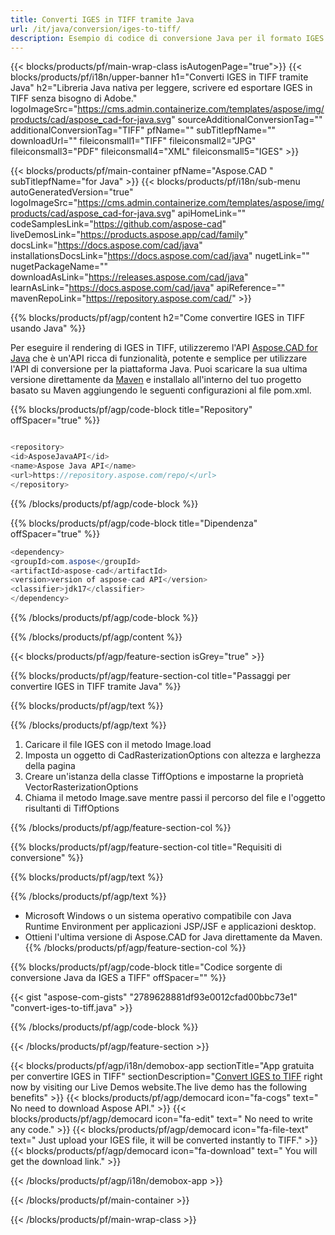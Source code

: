 ```yaml
---
title: Converti IGES in TIFF tramite Java 
url: /it/java/conversion/iges-to-tiff/ 
description: Esempio di codice di conversione Java per il formato IGES in file TIFF. Utilizzare questo codice di esempio per convertire IGES in TIFF all'interno di qualsiasi applicazione basata su Java Web o Desktop.
---
```


{{< blocks/products/pf/main-wrap-class isAutogenPage="true">}}
{{< blocks/products/pf/i18n/upper-banner h1="Converti IGES in TIFF tramite Java" h2="Libreria Java nativa per leggere, scrivere ed esportare IGES in TIFF senza bisogno di Adobe." logoImageSrc="https://cms.admin.containerize.com/templates/aspose/img/products/cad/aspose_cad-for-java.svg" sourceAdditionalConversionTag="" additionalConversionTag="TIFF" pfName="" subTitlepfName="" downloadUrl="" fileiconsmall1="TIFF" fileiconsmall2="JPG" fileiconsmall3="PDF" fileiconsmall4="XML" fileiconsmall5="IGES" >}}

{{< blocks/products/pf/main-container pfName="Aspose.CAD " subTitlepfName="for Java" >}}
{{< blocks/products/pf/i18n/sub-menu autoGeneratedVersion="true" logoImageSrc="https://cms.admin.containerize.com/templates/aspose/img/products/cad/aspose_cad-for-java.svg" apiHomeLink="" codeSamplesLink="https://github.com/aspose-cad" liveDemosLink="https://products.aspose.app/cad/family" docsLink="https://docs.aspose.com/cad/java" installationsDocsLink="https://docs.aspose.com/cad/java" nugetLink="" nugetPackageName="" downloadAsLink="https://releases.aspose.com/cad/java" learnAsLink="https://docs.aspose.com/cad/java" apiReference="" mavenRepoLink="https://repository.aspose.com/cad/" >}}

{{% blocks/products/pf/agp/content h2="Come convertire IGES in TIFF usando Java" %}}

Per eseguire il rendering di IGES in TIFF, utilizzeremo l'API <a href=https://products.aspose.com/cad/java>Aspose.CAD for Java</a> che è un'API ricca di funzionalità, potente e semplice per utilizzare l'API di conversione per la piattaforma Java. Puoi scaricare la sua ultima versione direttamente da <a href=https://repository.aspose.com/cad/>Maven</a> e installalo all'interno del tuo progetto basato su Maven aggiungendo le seguenti configurazioni al file pom.xml.

{{% blocks/products/pf/agp/code-block title="Repository" offSpacer="true" %}}

```cs

<repository>
<id>AsposeJavaAPI</id>
<name>Aspose Java API</name>
<url>https://repository.aspose.com/repo/</url>
</repository>

```

{{% /blocks/products/pf/agp/code-block %}}

{{% blocks/products/pf/agp/code-block title="Dipendenza" offSpacer="true" %}}

```cs
<dependency>
<groupId>com.aspose</groupId>
<artifactId>aspose-cad</artifactId>
<version>version of aspose-cad API</version>
<classifier>jdk17</classifier>
</dependency>

```

{{% /blocks/products/pf/agp/code-block %}}

{{% /blocks/products/pf/agp/content %}}

{{< blocks/products/pf/agp/feature-section isGrey="true" >}}

{{% blocks/products/pf/agp/feature-section-col title="Passaggi per convertire IGES in TIFF tramite Java" %}}

{{% blocks/products/pf/agp/text %}}

{{% /blocks/products/pf/agp/text %}}

1. Caricare il file IGES con il metodo Image.load
1. Imposta un oggetto di CadRasterizationOptions con altezza e larghezza della pagina
1. Creare un'istanza della classe TiffOptions e impostarne la proprietà VectorRasterizationOptions
1. Chiama il metodo Image.save mentre passi il percorso del file e l'oggetto risultanti di TiffOptions

{{% /blocks/products/pf/agp/feature-section-col %}}

{{% blocks/products/pf/agp/feature-section-col title="Requisiti di conversione" %}}

{{% blocks/products/pf/agp/text %}}

{{% /blocks/products/pf/agp/text %}}
- Microsoft Windows o un sistema operativo compatibile con Java Runtime Environment per applicazioni JSP/JSF e applicazioni desktop.
- Ottieni l'ultima versione di Aspose.CAD for Java direttamente da Maven.
{{% /blocks/products/pf/agp/feature-section-col %}}

{{% blocks/products/pf/agp/code-block title="Codice sorgente di conversione Java da IGES a TIFF" offSpacer="" %}}

{{< gist "aspose-com-gists" "2789628881df93e0012cfad00bbc73e1" "convert-iges-to-tiff.java" >}}

{{% /blocks/products/pf/agp/code-block %}}

{{< /blocks/products/pf/agp/feature-section >}}

<!-- aboutfile Starts -->

{{< blocks/products/pf/agp/i18n/demobox-app sectionTitle="App gratuita per convertire IGES in TIFF" sectionDescription="[Convert IGES to TIFF](https://products.aspose.app/cad/conversion/iges-to-tiff) right now by visiting our Live Demos website.The live demo has the following benefits" >}}
        {{< blocks/products/pf/agp/democard icon="fa-cogs" text=" No need to download Aspose API." >}}
        {{< blocks/products/pf/agp/democard icon="fa-edit" text=" No need to write any code." >}}
        {{< blocks/products/pf/agp/democard icon="fa-file-text" text=" Just upload your IGES file, it will be converted instantly to TIFF." >}}
        {{< blocks/products/pf/agp/democard icon="fa-download" text=" You will get the download link." >}}

   
{{< /blocks/products/pf/agp/i18n/demobox-app >}}

<!-- aboutfile Ends -->

{{< /blocks/products/pf/main-container >}}
    
{{< /blocks/products/pf/main-wrap-class >}}